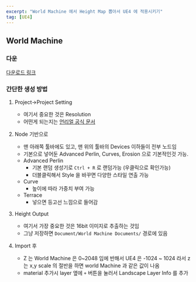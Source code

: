 ```yaml
---
excerpt: "World Machine 에서 Height Map 뽑아서 UE4 에 적용시키기"
tag: [UE4]
---
```


## World Machine

### 다운

[다운로드 링크](http://www.world-machine.com/download.php)

### 간단한 생성 방법

1. Project->Project Setting
	+ 여기서 중요한 것은 Resolution
	+ 어떤게 되는지는 [언리얼 공식 문서](https://docs.unrealengine.com/4.27/en-US/BuildingWorlds/Landscape/TechnicalGuide/)
	
2. Node 기반으로
	+ 맨 아래쪽 툴바에도 있고, 맨 위의 툴바의 Devices 이하들이 전부 노드임
	+ 기본으로 넣어둔 Advanced Perlin, Curves, Erosion 으로 기본적인것 가능.
	+ Advanced Perlin
		+ 기본 랜덤 생성기로 ```Ctrl + R``` 로 랜덤가능 (우클릭으로 확인가능)
		+ 더블클릭해서 Style 을 바꾸면 다양한 스타일 연출 가능
	+ Curve
		+ 높이에 따라 가중치 부여 가능
	+ Terrace
		+ 넣으면 등고선 느낌으로 들어감
		
3. Height Output
	+ 여기서 가장 중요한 것은 16bit 이미지로 추출하는 것임
	+ 그냥 저장하면 ```Document/World Machine Documents/``` 경로에 있음 

4. Import 후
	+ Z 는 World Machine 은 0~2048 임에 반해서 UE4 은 -1024 ~ 1024 라서 z 는 x,y scale 의 절반을 하면 world Machine 과 같은 값이 나옴
	+ material 추가시 layer 옆에 ```+``` 버튼을 눌러서 Landscape Layer Info 를 추가


